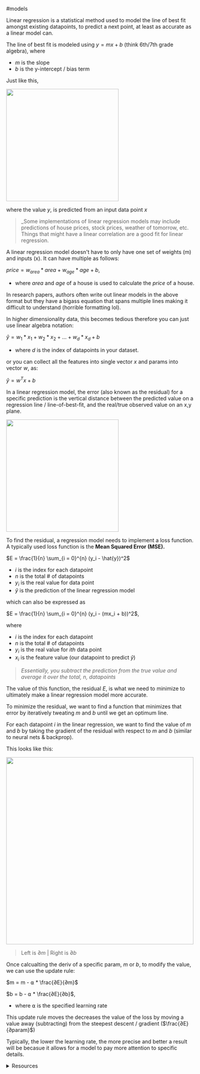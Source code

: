 #models

Linear regression is a statistical method used to model the line of best fit amongst existing datapoints, to predict a next point, at least as accurate as a linear model can.

The line of best fit is modeled using $y = mx + b$ (think 6th/7th grade algebra), where 
- $m$ is the slope
- $b$ is the y-intercept / bias term

Just like this,

<img src = "https://www.scribbr.co.uk/wp-content/uploads//2020/02/simple-linear-regression-in-r-graph-example.png" width = 300>


where the value $y$, is predicted from an input data point $x$

> _Some implementations of linear regression models may include predictions of house prices, stock prices, weather of tomorrow, etc. Things that might have a linear correlation are a good fit for linear regression.

A linear regression model doesn't have to only have one set of weights (m) and inputs (x). It can have multiple as follows:

$price = w_{area} * area + w_{age} * age + b$,

- where $area$ and $age$ of a house is used to calculate the $price$ of a house.


In research papers, authors often write out linear models in the above format but they have a bigass equation that spans multiple lines making it difficult to understand (horrible formatting lol).

In higher dimensionality data, this becomes tedious therefore you can just use linear algebra notation:

$\hat{y} = w_{1} * x_1 + w_{2} * x_2 + ... + w_{d} * x_d + b$

- where $d$ is the index of datapoints in your dataset.

or you can collect all the features into single vector $x$ and params into vector $w$, as:

$\hat{y} = w^Tx + b$ 

In a linear regression model, the error (also known as the residual) for a specific prediction is the vertical distance between the predicted value on a regression line / line-of-best-fit, and the real/true observed value on an x,y plane.


<img src = "https://community.cloudera.com/t5/image/serverpage/image-id/25068iFF075A5AEC3B8528/image-size/medium?v=v2&px=400" width = 300>


To find the residual, a regression model needs to implement a loss function. A typically used loss function is the **Mean Squared Error (MSE).**

$E = \frac{1}{n} \sum_{i = 0}^{n} (y_i - \hat{y})^2$

- $i$ is the index for each datapoint
- $n$ is the total # of datapoints
- $y_i$ is the real value for  data point
- $\hat{y}$ is the prediction of the linear regression model

which can also be expressed as

$E = \frac{1}{n} \sum_{i = 0}^{n} (y_i - (mx_i + b))^2$,

where 

- $i$ is the index for each datapoint
- $n$ is the total # of datapoints
- $y_i$ is the real value for $ith$ data point
- $x_i$ is the feature value (our datapoint to predict $\hat{y}$)

> _Essentially, you subtract the prediction from the true value and average it over the total, n, datapoints_

The value of this function, the residual $E$, is what we need to minimize to ultimately make a linear regression model more accurate.

To minimize the residual, we want to find a function that minimizes that error by iteratively tweating $m$ and $b$ until we get an optimum line.

For each datapoint $i$ in the linear regression, we want to find the value of $m$ and $b$ by taking the gradient of the residual with respect to $m$ and $b$ (similar to neural nets & backprop).

This looks like this:

<img src = "imagebacklog/derivMSE.png" width = 500>


> Left is $∂m$ | Right is $∂b$

Once calcualting the deriv of a specific param, $m$ or $b$, to modify the value, we can use the update rule:

$m = m - ⍺ * \frac{∂E}{∂m}$

$b = b - ⍺ * \frac{∂E}{∂b}$,

- where ⍺ is the specified learning rate

This update rule moves the decreases the value of the loss by moving a value away (subtracting) from the steepest descent / gradient ($\frac{∂E}{∂param}$)

Typically, the lower the learning rate, the more precise and better a result will be becasue it allows for a model to pay more attention to specific details.


<details>
<summary> Resources </summary>

- [Neural-Nine's Linear Regression from Scratch in Python](https://www.youtube.com/watch?v=VmbA0pi2cRQ)

- [D2l.ai Linear Neural Networks Pytorch Version](https://github.com/dsgiitr/d2l-pytorch/tree/master/Ch05_Linear_Neural_Networks)
</details>
